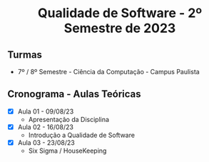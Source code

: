 <h1 align="center">
    Qualidade de Software - 2º Semestre de 2023
</h1>

## Turmas
- 7º / 8º Semestre - Ciência da Computação - Campus Paulista

## Cronograma - Aulas Teóricas

- [x]  Aula 01 - 09/08/23
    - Apresentação da Disciplina
- [x]  Aula 02 - 16/08/23
    - Introdução a Qualidade de Software
- [x]  Aula 03 - 23/08/23
    - Six Sigma / HouseKeeping
